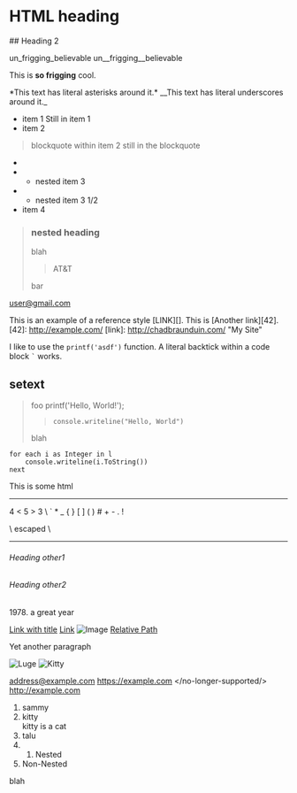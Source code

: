 <h1>HTML heading</h1>
## Heading 2

un_frigging_believable
un__frigging__believable

This is **so
frigging** cool.

\*This text has literal asterisks around it.\*
\_\_This text has literal underscores around it.\_

* item 1
Still in item 1
* item 2
> blockquote within item 2
> still in the blockquote
* 
* * nested item 3
* * nested item 3 1/2
* item 4

> ### nested heading
> 
> blah
> 
> > AT&T
> 
> bar

<user@gmail.com>

This is an example of a reference style [LINK][].
This is [Another link][42].
[42]: http://example.com/
[link]: http://chadbraunduin.com/ "My Site"

I like to use the `printf('asdf')` function.
A literal backtick within a code block `` ` `` works.

setext
---

> foo
>     printf('Hello, World!');
> >     console.writeline("Hello, World")
> 
> blah

    for each i as Integer in l
		console.writeline(i.ToString())
    next

<div>
This is some html
</div>

<hr />
4 < 5 > 3 \ ` * _ { } [ ] ( ) # + - . !

\\ escaped \\

___

###### Heading other1 #
###### Heading other2

1978\. a great year

[Link with title](http://example.com "Example")
[Link](http://example.com)
![Image](http://example.com/sammy.jpg)
[Relative Path](/example)

Yet another paragraph

![Luge](/path/to/cat/pic.jpg)
![Kitty](/path/to/cat/pic.jpg "Sammy the cat")

<address@example.com>
<https://example.com>
</no-longer-supported/>
<http://example.com>

1. sammy
12. kitty
    <div class="foo">
	kitty is a cat
	</div>
1. talu
1. 1. Nested
1. Non-Nested

blah


